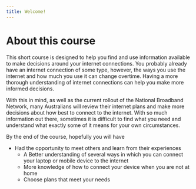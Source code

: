 ```yaml
---
title: Welcome! 
---
```


# About this course

This short course is designed to help you find and use information available to make decisions around your internet connections. You probably already have an internet connection of some type, however, the ways you use the internet and how much you use it can change overtime. Having a more thorough understanding of internet connections can help you make more informed decisions.

With this in mind, as well as the current rollout of the National Broadband Network, many Australians will review their internet plans and make more decisions about how best to connect to the internet. With so much information out there, sometimes it is difficult to find what you need and understand what exactly some of it means for your own circumstances.

 By the end of the course, hopefully you will have

 - Had the opportunity to meet others and learn from their experiences
	- A Better understanding of several ways in which you can connect your laptop or mobile device to the internet
	- More knowledge of how to connect your device when you are not at home
	- Choose plans that meet your needs


